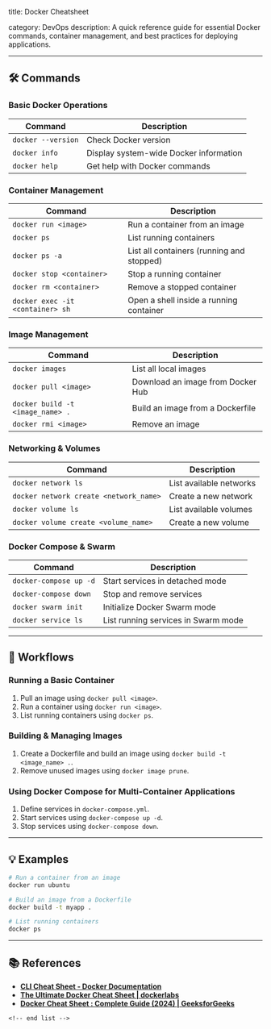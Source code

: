 title: Docker Cheatsheet

category: DevOps
description: A quick reference guide for essential Docker commands, container management, and best practices for deploying applications.

---

## 🛠️ Commands

### **Basic Docker Operations**

| Command              | Description                            |
| -------------------- | -------------------------------------- |
| `docker --version` | Check Docker version                   |
| `docker info`      | Display system-wide Docker information |
| `docker help`      | Get help with Docker commands          |

### **Container Management**

| Command                            | Description                               |
| ---------------------------------- | ----------------------------------------- |
| `docker run <image>`             | Run a container from an image             |
| `docker ps`                      | List running containers                   |
| `docker ps -a`                   | List all containers (running and stopped) |
| `docker stop <container>`        | Stop a running container                  |
| `docker rm <container>`          | Remove a stopped container                |
| `docker exec -it <container> sh` | Open a shell inside a running container   |

### **Image Management**

| Command                            | Description                       |
| ---------------------------------- | --------------------------------- |
| `docker images`                  | List all local images             |
| `docker pull <image>`            | Download an image from Docker Hub |
| `docker build -t <image_name> .` | Build an image from a Dockerfile  |
| `docker rmi <image>`             | Remove an image                   |

### **Networking & Volumes**

| Command                                  | Description             |
| ---------------------------------------- | ----------------------- |
| `docker network ls`                    | List available networks |
| `docker network create <network_name>` | Create a new network    |
| `docker volume ls`                     | List available volumes  |
| `docker volume create <volume_name>`   | Create a new volume     |

### **Docker Compose & Swarm**

| Command                  | Description                         |
| ------------------------ | ----------------------------------- |
| `docker-compose up -d` | Start services in detached mode     |
| `docker-compose down`  | Stop and remove services            |
| `docker swarm init`    | Initialize Docker Swarm mode        |
| `docker service ls`    | List running services in Swarm mode |

---

## 🔄 Workflows

### **Running a Basic Container**

1. Pull an image using `docker pull <image>`.
2. Run a container using `docker run <image>`.
3. List running containers using `docker ps`.

### **Building & Managing Images**

1. Create a Dockerfile and build an image using `docker build -t <image_name> .`.
2. Remove unused images using `docker image prune`.

### **Using Docker Compose for Multi-Container Applications**

1. Define services in `docker-compose.yml`.
2. Start services using `docker-compose up -d`.
3. Stop services using `docker-compose down`.

---

## 💡 Examples

```sh
# Run a container from an image
docker run ubuntu

# Build an image from a Dockerfile
docker build -t myapp .

# List running containers
docker ps
```

---

## 📚 References

- **[CLI Cheat Sheet - Docker Documentation](https://docs.docker.com/get-started/docker_cheatsheet.pdf)**
- **[The Ultimate Docker Cheat Sheet | dockerlabs](https://dockerlabs.collabnix.com/docker/cheatsheet/)**
- **[Docker Cheat Sheet : Complete Guide (2024) | GeeksforGeeks](https://www.geeksforgeeks.org/docker-cheat-sheet/)**

```
<!-- end list -->
```
